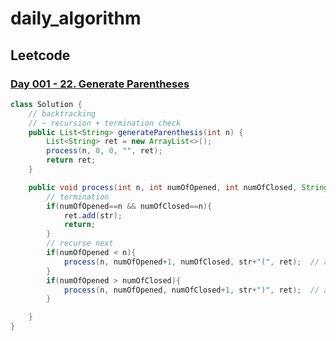 # daily_algorithm

## Leetcode
### [Day 001 - 22. Generate Parentheses](https://github.com/ericbyeric/daily_algorithm/blob/main/daily_algo/src/main/java/leetcode/GenerateParentheses.java)

```java
class Solution {
    // backtracking
    // ~ recursion + termination check
    public List<String> generateParenthesis(int n) {
        List<String> ret = new ArrayList<>();
        process(n, 0, 0, "", ret);
        return ret;
    }

    public void process(int n, int numOfOpened, int numOfClosed, String str, List<String> ret ){
        // termination
        if(numOfOpened==n && numOfClosed==n){
            ret.add(str);
            return;
        }
        // recurse next
        if(numOfOpened < n){
            process(n, numOfOpened+1, numOfClosed, str+"(", ret);  // add open bracket
        }
        if(numOfOpened > numOfClosed){
            process(n, numOfOpened, numOfClosed+1, str+")", ret);  // add closed bracket
        }

    }
}
```
